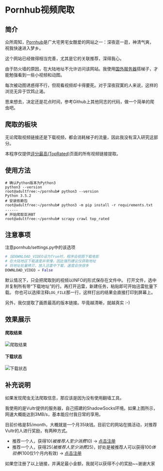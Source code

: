 # Pornhub视频爬取

## 简介

众所周知，[Pornhub](http://pornhub.com/)是广大宅男宅女酷爱的网站之一：深夜逛一逛，神清气爽，祝我快速进入梦乡。

这个网站已经做得相当完善，尤其是它的关联推荐，深得我心。

由于防火墙的原因，在大陆地址不允许访问该网站。我使用[国外服务器](https://www.vultr.com/?ref=8377893-6G)搭梯子，才能勉强看到一些小视频和动图。

每次被动图诱惑得不行，但观看视频却卡得要死。对于深夜寂寞的人来说，这样的浏览无异于饮鸩止渴。

思来想去，决定还是花点时间，参考Github上其他同志的代码，做一个简单的爬虫吧。

## 爬取的板块

无论爬取视频链接还是下载视频，都会消耗梯子的流量，因此我没有深入研究这部分。

本程序仅提供[评分最高(TopRated)](https://www.pornhub.com/video?o=tr)页面的所有视频链接提取。

## 使用方法

```shell script
# 确认Python版本为Python3
python3 --version
root@adultfree:~/pornhub# python3 --version
Python 3.5.2
# 安装依赖包
root@adultfree:~/pornhub# python3 -m pip install -r requirements.txt
......
# 开始爬取亚洲BT
root@adultfree:~/pornhub# scrapy crawl top_rated
```

## 注意事项

注意pornhub/settings.py中的该选项

```python
# 当DOWNLOAD_VIDEO设为True时，程序会视图下载电影
# 在大陆地区下载速度非常慢，因此强烈建议仅获取地址
# 将地址批量拷贝，放入迅雷中下载，速度会快很多
DOWNLOAD_VIDEO = False
```

默认情况下，只会把爬取到的视频以INFO的形式保存在文件中。
打开文件，选中并复制所有带“下载地址”的行。再打开迅雷，新建任务，粘贴即可开始迅雷批量下载。
你也可以选择注释`LOG_FILE`那一行，这样打出的结果会直接打印到屏幕上。

另外，我仅提取了画质最高的版本链接。毕竟越清晰，就越真实 :-)

## 效果展示

#### 爬取结果

![爬取结果](https://raw.githubusercontent.com/adultfree/pornhub/master/images/crawl_result.png)

#### 下载状态

![下载状态](https://raw.githubusercontent.com/adultfree/pornhub/master/images/download_state.png)

## 补充说明

如果发现爬虫无法爬取信息，那应该是因为没有使用翻墙工具。

我使用的是Vultr提供的服务器，自己搭建的ShadowSocks环境。如果上图所示，网速大概能达到3MB/s，基本能应付我日常的享用。

目前价格是$5/month，大概就是一个月35块钱。目前它的网站在搞活动，对推荐Vultr的人进行奖励，有两种方式。
* 推荐一个人，获得$10(被推荐人至少消费$10) -> [点击注册](https://www.vultr.com/?ref=7567000)
* 推荐一个人，获得$25(被推荐人至少消费$25)，好处是被推荐人可以获得$100体验券($100仅1个月内有效) -> [点击注册](https://www.vultr.com/?ref=8377893-6G)

如果您注册了以上链接，并满足最小金额，我就可以获得不小的奖励~~谢谢大家
